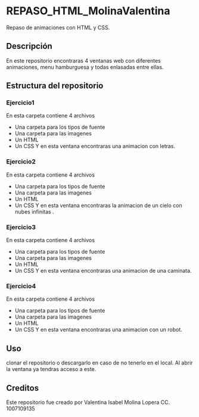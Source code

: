 # REPASO_HTML_MolinaValentina
Repaso de animaciones con HTML y CSS.

## Descripción
En este repositorio encontraras 4 ventanas web con diferentes animaciones, menu hamburguesa y todas enlasadas entre ellas.

## Estructura del repositorio

### Ejercicio1
En esta carpeta contiene 4 archivos
- Una carpeta para los tipos de fuente
- Una carpeta para las imagenes
- Un HTML
- Un CSS
Y en esta ventana encontraras una animacion con letras.

### Ejercicio2
En esta carpeta contiene 4 archivos
- Una carpeta para los tipos de fuente
- Una carpeta para las imagenes
- Un HTML
- Un CSS
Y en esta ventana encontraras la animacion de un cielo con nubes infinitas .

### Ejercicio3
En esta carpeta contiene 4 archivos
- Una carpeta para los tipos de fuente
- Una carpeta para las imagenes
- Un HTML
- Un CSS
Y en esta ventana encontraras una animacion de una caminata.

### Ejercicio4
En esta carpeta contiene 4 archivos
- Una carpeta para los tipos de fuente
- Una carpeta para las imagenes
- Un HTML
- Un CSS
Y en esta ventana encontraras una animacion con un robot.

## Uso
clonar el repositorio o descargarlo en caso de no tenerlo en el local.
Al abrir la ventana ya tendras acceso a este.

## Creditos
Este repositorio fue creado por Valentina Isabel Molina Lopera CC. 1007109135